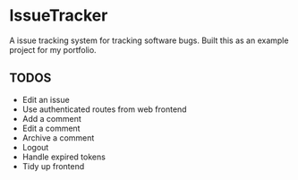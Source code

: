 # IssueTracker
A issue tracking system for tracking software bugs. Built this as an example project for my portfolio.

TODOS
-----------------
* Edit an issue
* Use authenticated routes from web frontend
* Add a comment
* Edit a comment 
* Archive a comment
* Logout
* Handle expired tokens
* Tidy up frontend
